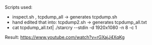Scripts used:

- inspect.sh , tcpdump\_all -> generates tcpdump.sh
- hand edited that into: tcpdump2.sh -> generates tcpdump\_all.txt
- cat tcpdump\_all.txt| ./starcry --stdin -d 1920x1080 -n 8 -c 1

Result: https://www.youtube.com/watch?v=rGXajJ4XqKg
